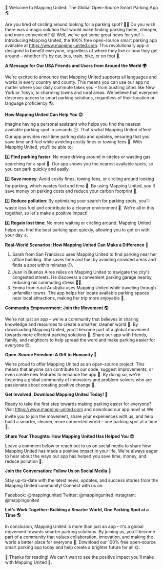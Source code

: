 🚀 Welcome to Mapping United: The Global Open-Source Smart Parking App 🌎

Are you tired of circling around looking for a parking spot? 🤦‍♂️ Do you wish there was a magic solution that would make finding parking faster, cheaper, and more convenient? 😊 Well, we've got some great news for you! 💥 Introducing Mapping United, the 100% free open-source smart parking app available at https://www.mapping-united.com. This revolutionary app is designed to benefit everyone, regardless of where they live or how they get around – whether it's by car, bus, train, bike, or on foot 👣.

**A Message for Our USA Friends and Users from Around the World 🌍**

We're excited to announce that Mapping United supports all languages and works in every country and county. This means you can use our app no matter where your daily commute takes you – from bustling cities like New York or Tokyo, to charming towns and rural areas. We believe that everyone deserves access to smart parking solutions, regardless of their location or language proficiency 🌎.

**How Mapping United Can Help You 😊**

Imagine having a personal assistant who helps you find the nearest available parking spot in seconds 🕒. That's what Mapping United offers! Our app provides real-time parking data and updates, ensuring that you save time and fuel while avoiding costly fines or towing fees 💸. With Mapping United, you'll be able to:

1️⃣ **Find parking faster**: No more driving around in circles or wasting gas searching for a spot 🚗. Our app shows you the nearest available spots, so you can park quickly and easily.

2️⃣ **Save money**: Avoid costly fines, towing fees, or circling around looking for parking, which wastes fuel and time 💸. By using Mapping United, you'll save money on parking costs and reduce your carbon footprint 🌿.

3️⃣ **Reduce pollution**: By optimizing your search for parking spots, you'll waste less fuel and contribute to a cleaner environment 🌟. We're all in this together, so let's make a positive impact!

4️⃣ **Regain lost time**: No more waiting or circling around; Mapping United helps you find the best parking spot quickly, allowing you to get on with your day 🔝.

**Real-World Scenarios: How Mapping United Can Make a Difference 🌟**

1. Sarah from San Francisco uses Mapping United to find parking near her office building. She saves time and fuel by avoiding crowded areas and finds a spot within minutes 🕒.
2. Juan in Buenos Aires relies on Mapping United to navigate the city's congested streets. He discovers a convenient parking garage nearby, reducing his commuting stress 💁‍♂️.
3. Emma from rural Australia uses Mapping United while traveling through unfamiliar towns. The app helps her locate available parking spaces near local attractions, making her trip more enjoyable 🌳.

**Community Empowerment: Join the Movement 🌎**

We're not just an app – we're a community that believes in sharing knowledge and resources to create a smarter, cleaner world 🌟. By downloading Mapping United, you'll become part of a global movement towards more efficient parking solutions 🌈. Share our app with friends, family, and neighbors to help spread the word and make parking easier for everyone 😊.

**Open-Source Freedom: A Gift to Humanity 🎁**

We're proud to offer Mapping United as an open-source project. This means that anyone can contribute to our code, suggest improvements, or even create new features to enhance the app 🔧. By doing so, we're fostering a global community of innovators and problem-solvers who are passionate about creating positive change 🌟.

**Get Involved: Download Mapping United Today! 📲**

Ready to take the first step towards making parking easier for everyone? Visit https://www.mapping-united.com and download our app now! 📊 We invite you to join the movement, share your experiences with us, and help build a smarter, cleaner, more connected world – one parking spot at a time 💖.

**Share Your Thoughts: How Mapping United Has Helped You 😊**

Leave a comment below or reach out to us on social media to share how Mapping United has made a positive impact in your life. We're always eager to hear about the ways our app has helped you save time, money, and reduce pollution 🌟.

**Join the Conversation: Follow Us on Social Media 📱**

Stay up-to-date with the latest news, updates, and success stories from the Mapping United community! Connect with us on:

Facebook: @mappingunited
Twitter: @mappingunited
Instagram: @mappingunited

**Let's Work Together: Building a Smarter World, One Parking Spot at a Time 🌎**

In conclusion, Mapping United is more than just an app – it's a global movement towards smarter parking solutions. By joining us, you'll become part of a community that values collaboration, innovation, and making the world a better place for everyone 🌟. Download our 100% free open-source smart parking app today and help create a brighter future for all 🌞.

🎉 Thanks for reading! We can't wait to see the positive impact you'll make with Mapping United 💖.